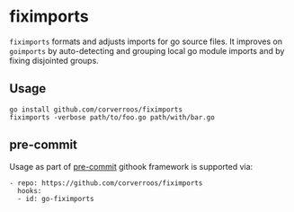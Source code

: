 # fiximports

`fiximports` formats and adjusts imports for go source files. It improves on `goimports`
by auto-detecting and grouping local go module imports and by fixing disjointed groups.

## Usage

```
go install github.com/corverroos/fiximports
fiximports -verbose path/to/foo.go path/with/bar.go 
```

## pre-commit

Usage as part of [pre-commit](https://pre-commit.com/) githook framework is supported via:
```
- repo: https://github.com/corverroos/fiximports
  hooks:
  - id: go-fiximports
```
